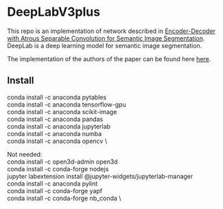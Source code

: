 # DeepLabV3plus
This repo is an implementation of network described in [Encoder-Decoder with Atrous Separable Convolution for Semantic Image Segmentation](https://arxiv.org/abs/1802.02611). DeepLab is a deep learning model for semantic image segmentation.

The implementation of the authors of the paper can be found here [here](https://github.com/tensorflow/models/tree/master/research/deeplab).

## Install
conda install -c anaconda pytables\
conda install -c anaconda tensorflow-gpu\
conda install -c anaconda scikit-image \
conda install -c anaconda pandas \
conda install -c anaconda jupyterlab \
conda install -c anaconda numba \
conda install -c anaconda opencv \


Not needed: \
conda install -c open3d-admin open3d \
conda install -c conda-forge nodejs \
jupyter labextension install @jupyter-widgets/jupyterlab-manager \
conda install -c anaconda pylint \
conda install -c conda-forge yapf \
conda install -c conda-forge nb_conda \